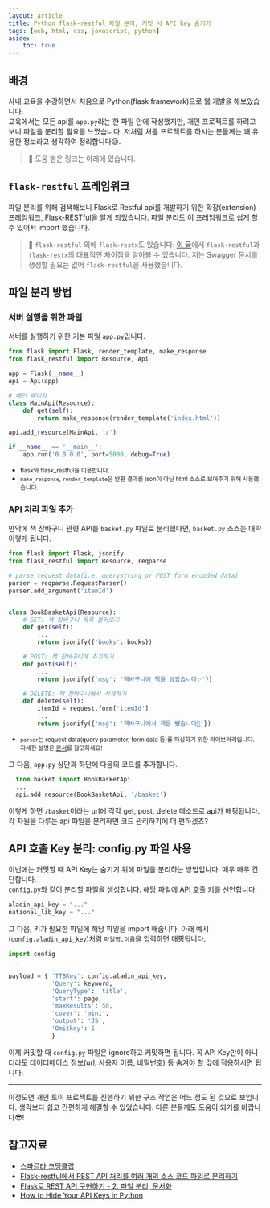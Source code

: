 ```yaml
---
layout: article
title: Python flask-restful 파일 분리, 커밋 시 API key 숨기기
tags: [web, html, css, javascript, python]
aside:
    toc: true
---
```


## 배경
사내 교육을 수강하면서 처음으로 Python(flask framework)으로 웹 개발을 해보았습니다. <br/>
교육에서는 모든 api를 `app.py`라는 한 파일 안에 작성했지만, 개인 프로젝트를 하려고 보니 파일을 분리할 필요를 느꼈습니다. 저처럼 처음 프로젝트를 하시는 분들께는 꽤 유용한 정보라고 생각하여 정리합니다😉.

> 🔗 도움 받은 링크는 아래에 있습니다.

## `flask-restful` 프레임워크
파일 분리를 위해 검색해보니 Flask로 Restful api를 개발하기 위한 확장(extension) 프레임워크, [Flask-RESTful](https://flask-restful.readthedocs.io/en/latest/)을 알게 되었습니다. 파일 분리도 이 프레임워크로 쉽게 할 수 있어서 import 했습니다.

> 📌 `flask-restful` 외에 `flask-restx`도 있습니다. [이 글](https://stackoverflow.com/questions/40165665/flask-restful-vs-flask-restplus)에서 `flask-restful`과 `flask-restx`의 대표적인 차이점을 알아볼 수 있습니다. 저는 Swagger 문서를 생성할 필요는 없어 `flask-restful`을 사용했습니다.

## 파일 분리 방법
### 서버 실행을 위한 파일
서버를 실행하기 위한 기본 파일 `app.py`입니다.

```python
from flask import Flask, render_template, make_response
from flask_restful import Resource, Api

app = Flask(__name__)
api = Api(app)

# 메인 페이지
class MainApi(Resource):
    def get(self):
        return make_response(render_template('index.html'))

api.add_resource(MainApi, '/')

if __name__ == '__main__':
    app.run('0.0.0.0', port=5000, debug=True)
```

* <small> flask와 flask_restful을 이용합니다.</small>
* <small> `make_response`, `render_template`은 반환 결과를 json이 아닌 html 소스로 보여주기 위해 사용했습니다.</small>

### API 처리 파일 추가
만약에 책 장바구니 관련 API를 `basket.py` 파일로 분리했다면, `basket.py` 소스는 대략 이렇게 됩니다.

```python
from flask import Flask, jsonify
from flask_restful import Resource, reqparse

# parse request data(i.e. querystring or POST form encoded data)
parser = reqparse.RequestParser()
parser.add_argument('itemId')


class BookBasketApi(Resource):
    # GET: 책 장바구니 목록 불러오기
    def get(self):
        ...
        return jsonify({'books': books})

    # POST: 책 장바구니에 추가하기
    def post(self):
        ...
        return jsonify({'msg': '책바구니에 책을 담았습니다✨'})

    # DELETE: 책 장바구니에서 삭제하기
    def delete(self):
        itemId = request.form['itemId']
        ...
        return jsonify({'msg': '책바구니에서 책을 뺐습니다💨'})

```

* <small>`parser`는 request data(query parameter, form data 등)를 파싱하기 위한 라이브러리입니다. 자세한 설명은 [문서](https://flask-restful.readthedocs.io/en/latest/quickstart.html#argument-parsing)를 참고하세요! </small>

그 다음, `app.py` 상단과 하단에 다음의 코드를 추가합니다.
``` python
  from basket import BookBasketApi
  ...
  api.add_resource(BookBasketApi, '/basket')
```

이렇게 하면 `/basket`이라는 url에 각각 get, post, delete 메소드로 api가 매핑됩니다. 각 자원을 다루는 api 파일을 분리하면 코드 관리하기에 더 편하겠죠?

## API 호출 Key 분리: config.py 파일 사용
이번에는 커밋할 때 API Key는 숨기기 위해 파일을 분리하는 방법입니다. 매우 매우 간단합니다. <br/>
`config.py`와 같이 분리할 파일을 생성합니다. 해당 파일에 API 호출 키를 선언합니다.

``` python
aladin_api_key = "..."
national_lib_key = "..."
```

그 다음, 키가 필요한 파일에 해당 파일을 import 해줍니다. 아래 예시(`config.aladin_api_key`)처럼 `파일명.이름`을 입력하면 매핑됩니다.
``` python
import config
...

payload = { 'TTBKey': config.aladin_api_key,
            'Query': keyword,
            'QueryType': 'title',
            'start': page,
            'maxResults': 50,
            'cover': 'mini',
            'output': 'JS',
            'Omitkey': 1
            }
```
이제 커밋할 때 `config.py` 파일은 ignore하고 커밋하면 됩니다. 꼭 API Key만이 아니더라도 데이터베이스 정보(url, 사용자 이름, 비밀번호) 등 숨겨야 할 값에 적용하시면 됩니다.

***
이정도면 개인 토이 프로젝트를 진행하기 위한 구조 작업은 어느 정도 된 것으로 보입니다. 생각보다 쉽고 간편하게 해결할 수 있었습니다. 다른 분들께도 도움이 되기를 바랍니다😎!
<!--more-->

## 참고자료
+ [스파르타 코딩클럽](https://spartacodingclub.kr/)
+ [Flask-restful에서 REST API 처리를 여러 개의 소스 코드 파일로 분리하기](https://skylit.tistory.com/286)
+ [Flask로 REST API 구현하기 - 2. 파일 분리, 문서화](https://justkode.kr/python/flask-restapi-2)
+ [How to Hide Your API Keys in Python](https://medium.com/black-tech-diva/hide-your-api-keys-7635e181a06c)
